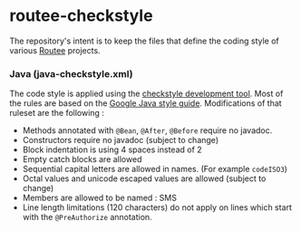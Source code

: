 # routee-checkstyle

The repository's intent is to keep the files that define the coding style of various
[Routee](https://www.routee.net) projects.

### Java (java-checkstyle.xml)
The code style is applied using the [checkstyle development tool](http://checkstyle.sourceforge.net).
Most of the rules are based on the [Google Java style guide](https://google.github.io/styleguide/javaguide.html).
Modifications of that ruleset are the following : 
 * Methods annotated with `@Bean`, `@After`, `@Before` require no javadoc.
 * Constructors require no javadoc (subject to change)
 * Block indentation is using 4 spaces instead of 2
 * Empty catch blocks are allowed
 * Sequential capital letters are allowed in names. (For example `codeISO3`)
 * Octal values and unicode escaped values are allowed (subject to change)
 * Members are allowed to be named : SMS
 * Line length limitations (120 characters) do not apply on lines which start with the `@PreAuthorize` annotation.
